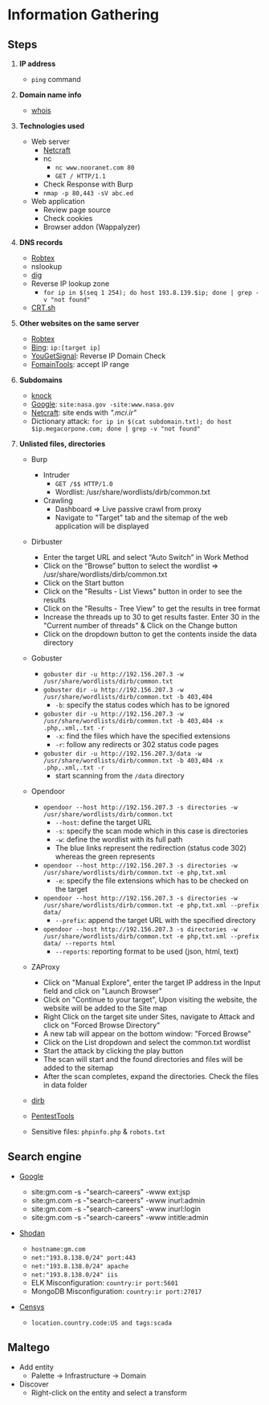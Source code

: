 # Information Gathering

## Steps
1. **IP address**
   - ```ping``` command

2. **Domain name info**
   - [whois](https://whois.domaintools.com/)

3. **Technologies used**
   - Web server
     - [Netcraft](https://sitereport.netcraft.com/?url=)
     - nc
       - ```nc www.nooranet.com 80```
       - ```GET / HTTP/1.1```
     - Check Response with Burp
     - ```nmap -p 80,443 -sV abc.ed```  
   - Web application
     - Review page source
     - Check cookies
     - Browser addon (Wappalyzer)  

4. **DNS records**
   - [Robtex](https://www.robtex.com/)
   - nslookup
   - [dig](/Tools/dig.md)
   - Reverse IP lookup zone
     - ```for ip in $(seq 1 254); do host 193.8.139.$ip; done | grep -v "not found"``` 
   - [CRT.sh](https://crt.sh/)

5. **Other websites on the same server**
   - [Robtex](https://www.robtex.com/)
   - [Bing](https://www.bing.com/): ```ip:[target ip]```
   - [YouGetSignal](https://www.yougetsignal.com/): Reverse IP Domain Check
   - [FomainTools](https://reverseip.domaintools.com/): accept IP range 

6. **Subdomains**
   - [knock](https://github.com/guelfoweb/knock)
   - [Google](https://www.google.com/): ```site:nasa.gov -site:www.nasa.gov```
   - [Netcraft](https://searchdns.netcraft.com/): site ends with *".mci.ir"* 
   - Dictionary attack: ```for ip in $(cat subdomain.txt); do host $ip.megacorpone.com; done | grep -v "not found"```

7. **Unlisted files, directories**
   - Burp
     - Intruder
       - ```GET /$$ HTTP/1.0``` 
       - Wordlist: /usr/share/wordlists/dirb/common.txt
     - Crawling
       - Dashboard => Live passive crawl from proxy
       - Navigate to "Target" tab and the sitemap of the web application will be displayed
   
   - Dirbuster
     - Enter the target URL and select “Auto Switch” in Work Method
     - Click on the “Browse” button to select the wordlist => /usr/share/wordlists/dirb/common.txt
     - Click on the Start button
     - Click on the "Results - List Views" button in order to see the results
     - Click on the "Results - Tree View" to get the results in tree format
     - Increase the threads up to 30 to get results faster. Enter 30 in the "Current number of threads" & Click on the Change button
     - Click on the dropdown button to get the contents inside the data directory
   
   - Gobuster
     - ```gobuster dir -u http://192.156.207.3 -w /usr/share/wordlists/dirb/common.txt```
     - ```gobuster dir -u http://192.156.207.3 -w /usr/share/wordlists/dirb/common.txt -b 403,404```
       - ```-b```: specify the status codes which has to be ignored
     - ```gobuster dir -u http://192.156.207.3 -w /usr/share/wordlists/dirb/common.txt -b 403,404 -x .php,.xml,.txt -r```
       - ```-x```: find the files which have the specified extensions
       - ```-r```: follow any redirects or 302 status code pages 
     - ```gobuster dir -u http://192.156.207.3/data -w /usr/share/wordlists/dirb/common.txt -b 403,404 -x .php,.xml,.txt -r``` 
       - start scanning from the ```/data``` directory
   
   - Opendoor
     - ```opendoor --host http://192.156.207.3 -s directories -w /usr/share/wordlists/dirb/common.txt```
       - ```--host```: define the target URL
       - ```-s```: specify the scan mode which in this case is directories 
       - ```-w```: define the wordlist with its full path 
       - The blue links represent the redirection (status code 302) whereas the green represents
     - ```opendoor --host http://192.156.207.3 -s directories -w /usr/share/wordlists/dirb/common.txt -e php,txt.xml```
       - ```-e```: specify the file extensions which has to be checked on the target
     - ```opendoor --host http://192.156.207.3 -s directories -w /usr/share/wordlists/dirb/common.txt -e php,txt.xml --prefix data/```
       - ```--prefix```: append the target URL with the specified directory
     - ```opendoor --host http://192.156.207.3 -s directories -w /usr/share/wordlists/dirb/common.txt -e php,txt.xml --prefix data/ --reports html```
       - ```--reports```: reporting format to be used (json, html, text)
   
   - ZAProxy
     - Click on "Manual Explore", enter the target IP address in the Input field and click on "Launch Browser"
     - Click on "Continue to your target", Upon visiting the website, the website will be added to the Site map
     - Right Click on the target site under Sites, navigate to Attack and click on "Forced Browse Directory"
     - A new tab will appear on the bottom window: "Forced Browse"
     - Click on the List dropdown and select the common.txt wordlist
     - Start the attack by clicking the play button
     - The scan will start and the found directories and files will be added to the sitemap
     - After the scan completes, expand the directories. Check the files in data folder
   - [dirb](/Tools/dirb.md)
   - [PentestTools](https://pentest-tools.com/) 
   - Sensitive files: ```phpinfo.php``` & ```robots.txt```

## Search engine
- [Google](https://www.google.com/)
  - site:gm.com -s -"search-careers" -www ext:jsp
  - site:gm.com -s -"search-careers" -www inurl:admin
  - site:gm.com -s -"search-careers" -www inurl:login 
  - site:gm.com -s -"search-careers" -www intitle:admin

- [Shodan](https://www.shodan.io/)
  - ```hostname:gm.com```
  - ```net:"193.8.138.0/24" port:443```
  - ```net:"193.8.138.0/24" apache```
  - ```net:"193.8.138.0/24" iis```
  - ELK Misconfiguration: ```country:ir port:5601```
  - MongoDB Misconfiguration: ```country:ir port:27017```

- [Censys](https://censys.io/)
  - ```location.country.code:US and tags:scada```

## Maltego
- Add entity
  - Palette -> Infrastructure -> Domain
- Discover
  - Right-click on the entity and select a transform

